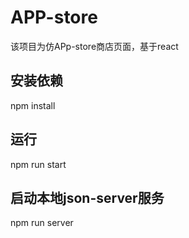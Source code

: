 # APP-store

该项目为仿APp-store商店页面，基于react


## 安装依赖

npm install

## 运行

npm run start

## 启动本地json-server服务

npm run server

